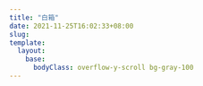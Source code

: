 ```yaml
---
title: "白箱"
date: 2021-11-25T16:02:33+08:00
slug: 
template:
  layout:
    base:
      bodyClass: overflow-y-scroll bg-gray-100
---
```

